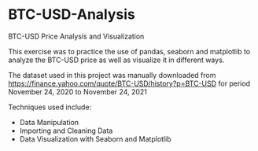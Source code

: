 # BTC-USD-Analysis
BTC-USD Price Analysis and Visualization
 
This exercise was to practice the use of pandas, seaborn and matplotlib to analyze the BTC-USD price as well as visualize it in different ways.

The dataset used in this project was manually downloaded from https://finance.yahoo.com/quote/BTC-USD/history?p=BTC-USD for period November 24, 2020 to November 24, 2021

Techniques used include:

<ul>
  <li>Data Manipulation</li>
  <li>Importing and Cleaning Data </li>
  <li>Data Visualization with Seaborn and Matplotlib </li>
</ul>
